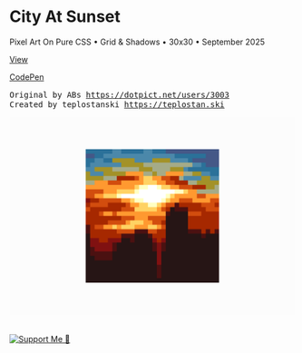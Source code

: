 # City At Sunset

Pixel Art On Pure CSS • Grid & Shadows • 30x30 • September 2025

<a href="https://city-at-sunset.css-art.teplostan.ski/">View</a>

<a href="https://codepen.io/teplostanski/pen/NPGJGjW">CodePen</a>

<p>
  <samp>
    <span>Original by ABs <a href="https://dotpict.net/users/3003">https://dotpict.net/users/3003</a></span>
    <br>
    <span>Created by teplostanski <a href="https://teplostan.ski">https://teplostan.ski</a></span>
  </samp>
</p>

![Preview](./preview.png)

<br>

<div>
  <a href="https://donate.teplostan.ski" target="_blank">
    <img src="https://src.teplostan.ski/support-me.svg" alt="Support Me 🖤" />
  </a>
</div>
